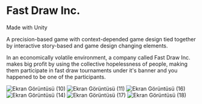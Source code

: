 # Fast Draw Inc.

Made with Unity

A precision-based game with context-depended game design tied together by interactive story-based and game design changing elements.​

In an economically volatile environment, a company called Fast Draw Inc. makes big profit by using the collective hopelessness of people, making them participate in fast draw tournaments under it's banner and you happened to be one of the participants.

![Ekran Görüntüsü (10)](https://github.com/mukumbasar/fast-draw-inc/assets/93601245/ab538726-2fbf-4e2b-afc4-3f08f2293c83)
![Ekran Görüntüsü (11)](https://github.com/mukumbasar/fast-draw-inc/assets/93601245/a99592c4-9337-48cf-8fa9-ce9b78c96dd5)
![Ekran Görüntüsü (16)](https://github.com/mukumbasar/fast-draw-inc/assets/93601245/55e0eaee-211d-4a90-8df8-ff7eb7ca4198)
![Ekran Görüntüsü (14)](https://github.com/mukumbasar/fast-draw-inc/assets/93601245/96fb708b-30e0-4d25-a7bc-83741d04fa54)
![Ekran Görüntüsü (17)](https://github.com/mukumbasar/fast-draw-inc/assets/93601245/982684af-e993-4c04-9f37-488777e3972f)
![Ekran Görüntüsü (18)](https://github.com/mukumbasar/fast-draw-inc/assets/93601245/c7ee5b9d-8226-4f54-b64f-1bce8c735df2)
